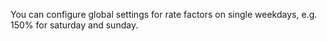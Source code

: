 You can configure global settings for rate factors on single weekdays, e.g. 150% for saturday and sunday.